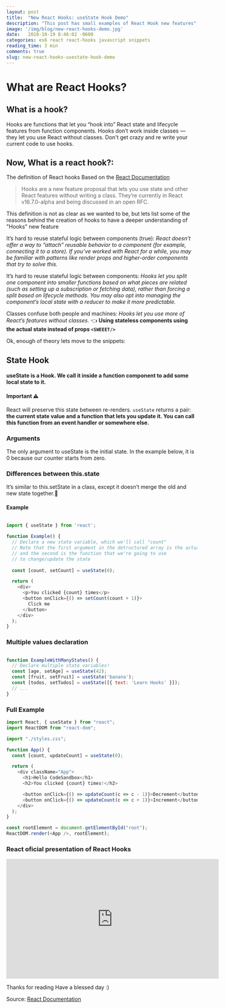 ```yaml
---
layout: post
title:  "New React Hooks: useState Hook Demo"
description: "This post has small examples of React Hook new features"   
image: '/img/blog/new-react-hooks-demo.jpg'
date:   2018-10-19 8:46:02 -0600
categories: es6 react react-hooks javascript snippets 
reading_time: 3 min
comments: true
slug: new-react-hooks-usestate-hook-demo
---
```





# What are React Hooks?

## What is a hook?

Hooks are functions that let you “hook into” React state and lifecycle features from function components. Hooks don’t work inside classes — they let you use React without classes. Don't get crazy and re write your current code to use hooks. 

## Now, What is a react hook?:

The definition of React hooks Based on the <a href="https://reactjs.org/docs/hooks-intro.html" target="_blank">React Documentation</a>

> Hooks are a new feature proposal that lets you use state and other React features without writing a class. They’re currently in React v16.7.0-alpha and being discussed in an open RFC.

This definition is not as clear as we wanted to be, but lets list some of the reasons behind the creation of hooks to have a deeper understanding of "Hooks" new feature

It’s hard to reuse stateful logic between components (true): _React doesn’t offer a way to “attach” reusable behavior to a component (for example, connecting it to a store). If you’ve worked with React for a while, you may be familiar with patterns like render props and higher-order components that try to solve this._

It’s hard to reuse stateful logic between components: _Hooks let you split one component into smaller functions based on what pieces are related (such as setting up a subscription or fetching data), rather than forcing a split based on lifecycle methods. You may also opt into managing the component’s local state with a reducer to make it more predictable._

Classes confuse both people and machines: _Hooks let you use more of React’s features without classes._ 👈 **Using stateless components using the actual state instead of props `<SWEEET/>`**


Ok, enough of theory lets move to the snippets:

## **State Hook**

#### useState is a Hook. We call it inside a function component to add some local state to it. 

#### **Important ⚠️**  
React will preserve this state between re-renders. 
`useState` returns a pair: **the current state value and a function that lets you update it. You can call this function from an event handler or somewhere else.** 


### **Arguments**
The only argument to useState is the initial state. In the example below, it is 0 because our counter starts from zero. 

### **Differences between this.state** 

It’s similar to this.setState in a class, except it doesn’t merge the old and new state together.🤔

#### Example

```javascript

import { useState } from 'react';

function Example() {
  // Declare a new state variable, which we'll call "count"
  // Note that the first argument in the detructured array is the actual state
  // and the second is the function that we're going to use 
  // to change/update the state
  
  const [count, setCount] = useState(0);

  return (
    <div>
      <p>You clicked {count} times</p>
      <button onClick={() => setCount(count + 1)}>
        Click me
      </button>
    </div>
  );
}


```

### Multiple values declaration

```javascript

function ExampleWithManyStates() {
  // Declare multiple state variables!
  const [age, setAge] = useState(42);
  const [fruit, setFruit] = useState('banana');
  const [todos, setTodos] = useState([{ text: 'Learn Hooks' }]);
  // ...
}

```

### Full Example

```javascript
import React, { useState } from "react";
import ReactDOM from "react-dom";

import "./styles.css";

function App() {
  const [count, updateCount] = useState(0);

  return (
    <div className="App">
      <h1>Hello CodeSandbox</h1>
      <h2>You clicked {count} times!</h2>

      <button onClick={() => updateCount(c => c - 1)}>Decrement</button>
      <button onClick={() => updateCount(c => c + 1)}>Increment</button>
    </div>
  );
}

const rootElement = document.getElementById("root");
ReactDOM.render(<App />, rootElement);


```
### React oficial presentation of React Hooks

<iframe width="560" height="315" src="https://www.youtube.com/embed/dpw9EHDh2bM" frameborder="0" allow="accelerometer; autoplay; encrypted-media; gyroscope; picture-in-picture" allowfullscreen></iframe>

Thanks for reading Have a blessed day :)



Source: <a href="https://reactjs.org/docs/hooks-overview.html" target="_blank">React Documentation</a>

